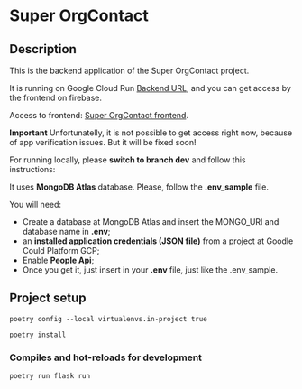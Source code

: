 # Super OrgContact

## Description

This is the backend application of the Super OrgContact project.

It is running on Google Cloud Run [Backend URL](https://superorgcontact-3fufpf5spq-rj.a.run.app), and you can get access by the frontend on firebase. 

Access to frontend: [Super OrgContact frontend](https://superorgcontactfirebase.web.app/).

**Important** Unfortunatelly, it is not possible to get access right now, because of app verification issues. But it will be fixed soon!

For running locally, please **switch to branch dev** and follow this instructions:

It uses **MongoDB Atlas** database. Please, follow the **.env_sample** file.

You will need:
- Create a database at MongoDB Atlas and insert the MONGO_URI and database name in **.env**;
- an **installed application credentials (JSON file)** from a project at Goodle Could Platform GCP;
- Enable **People Api**;
- Once you get it, just insert in your **.env** file, just like the .env_sample.

## Project setup
```
poetry config --local virtualenvs.in-project true
```
```
poetry install
```

### Compiles and hot-reloads for development
```
poetry run flask run
```

